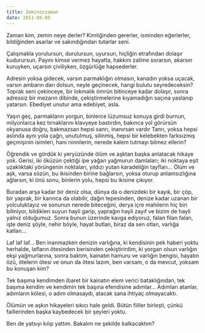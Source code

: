 ```yaml
---
title: Zeminüzzaman
date: 2011-05-05
---
```


Zaman kim, zemin neye derler? Kimliğinden gererler, isminden eğerlerler,
bildiğinden asarlar ve sakındığından tutarlar seni.

Çalışmakla yorulursun, durulursun, uyursun, hiçliğin etrafından dolaşır
kudurursun. Payını kimse vermez hayatta, hakkını zalime sorarsın,
akarsın kuruyken, uçarsın çiviliyken, özgürlüğe hapsederler.

Adresin yoksa gidecek, varsın parmaklığın olmasın, kanadın yoksa uçacak,
varsın ambarın darı dolsun, neyle geçinecek, hangi bulutu seyredeceksin?
Toprak seni çekinceye, bir lokmalık ömrün bitinceye kadar dolaşır, sonra
adressiz bir mezarın dibinde, çekiştirmelerine kıyamadığın saçına
yaslanıp yatarsın. Ebediyet unutur ama edebiyet, asla.

Yaşın geç, parmakların yorgun, binlerce lüzumsuz konuya girdi burnun,
milyonlarca kez tırnaklarını klavyeye bastırdın, bakınca yol görürsün
okyanusa doğru, bakmazsan hepsi sanrı, inanırsan vardır Tanrı, yoksa
hepsi aslında aynı yola çağrı, unutulmuş, silinmiş, hepsi bir kelebekten
farksızmış geçmişinin isimleri, hani ninnilerin, nerede kalem tutmayı
bilmez ellerin?

Öğrendik ve gördük ki yeryüzünde ölüm ve aşktan başka anlatacak hikaye
yok. Gerisi, iki öküzün çektiği ipe yağan yağmurun damlaları; iki
noktaya eşit uzaklıktaki yörüngenin noktaları, yıldızı yutan karadeliğin
tayfları… Ölüm ve aşk, varsa sözün, bu ikisinden birine bağlarsın, yoksa
oturup anlamsızlığına ağlarsın, ki önü sonu, binlerin yolu, hepsi bu
ikisine çıkıyor.

Buradan arşa kadar bir deniz olsa, dünya da o denizdeki bir kayık, bir
çöp, bir yaprak, bir karınca da olabilir, dağın tepesinden, denize kadar
uzanan bir yolculuktayız ve sonunun nerede biteceğini, derya içre
mahilerin hiç biri bilmiyor, bildikleri suyun hayli garip, yaprağın
hayli zayıf ve bizim de hayli yalnız olduğumuz. Sonra bunun üzerinde
kavga ediyoruz, falan filan falan, işte deniz şöyle, nehir böyle, hayat
butlan, biraz da sen otlan, varlığa katlan…

Laf laf laf… Ben inanmazken denizin varlığına, ki kendisinin pek haberi
yoktu herhalde, lafların ötesinden berisinden çekiştirirdim, ki yorgan
olsun varlığın ekşi yağmurlarına, sonra baktım, kainatın hamuru ve
varlığın bengisi, hayatın özü, ötelerin ötesi ve onun da ötesi lazım,
ben varsam, o da mevcut, yoksam bu konuşan kim?

Tek başıma kendimden ibaret bir kainatın elem verici bataklığından, tek
başıma kendim ve kendimin tek başına efendisine adımlar… Adımları
atanlar, adımların kölesi, o adım olmasaydı, atacak sana ihtiyaç
olmayacaktı.

Ölümün ve aşkın hikayeleri sıkıcı hale geldi. Bütün fiiller birleşti,
çünkü faillerinden başka kaybedecek bir şeyleri yoktu.

Ben de yatsıyı kılıp yattım. Bakalım ne şekilde kalkacaktım?

